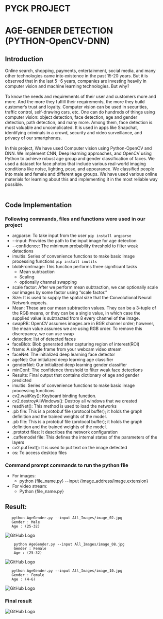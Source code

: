 # PYCK PROJECT
# AGE-GENDER DETECTION (PYTHON-OpenCV-DNN)
## Introduction
Online search, shopping, payments, entertainment, social media, and many other technologies came into existence in the past 15-20 years. But it is observed that in the last 5 -6 years, companies are investing heavily in computer vision and machine learning technologies. But why? 
<br />
<br />
To know the needs and requirements of their user and customers more and more. And the more they fulfill their requirements, the more they build customer’s trust and loyalty. Computer vision can be used in securities, traffic control, self-drawing cars, etc. One can do hundreds of things using computer vision: object detection, face detection, age and gender detection, path detection, and many more. Among them, face detection is most valuable and uncomplicated. It is used in apps like Snapchat, identifying criminals in a crowd, security and video surveillance, and privacy of our smartphones. 
<br />
<br />
In this project, We have used Computer vision using Python-OpenCV and DNN. We implement CNN, Deep learning approaches, and OpenCV using Python to achieve robust age group and gender classification of faces. We used a dataset for face photos that include various real-world imaging conditions like noise, lighting, pose, and appearance. We classified people into male and female and different age groups. We have used various online materials for learning about this and implementing it in the most reliable way possible. 
<br />
<br />
## Code Implementation
### Following commands, files and functions were used in our project
* argparse: To take input from the user 
 ```pip install argparse ```
* --input: Provides the path to the input image for age detection
* --confidence: The minimum probability threshold to filter weak detections
*  imultis: Series of convenience functions to make basic image processing functions 
 ```pip install imutils ```
* blobFromImage: This function performs three significant tasks
    * Mean subtraction
    * Scaling
    * optionally channel swapping
* scale factor: After we perform mean subtraction, we can optionally scale our images by some factor using “scale factor.” 
* Size: It is used to supply the spatial size that the Convolutional Neural Network expects.
* Mean: These are our mean subtraction values. They can be a 3-tuple of the RGB means, or they can be a single value, in which case the supplied value is subtracted from 8 every channel of the image. 
* swapRB: OpenCV assumes images are in BGR channel order; however, the mean value assumes we are using RGB order. To remove this discrepancy, we can use swap
* detection: list of detected faces
* faceBlob: Blob generated after capturing region of interest(ROI)
* frame: A single frame from your webcam video stream
* faceNet: The initialized deep learning face detector
* ageNet: Our initialized deep learning age classifier
* genderNet: Our initialized deep learning gender classifier
* minConf: The confidence threshold to filter weak face detections
* Results: Final output that contains dictionary of age and gender predicted 
* imultis: Series of convenience functions to make basic image processing functions
* cv2.waitKey(): Keyboard binding function. 
* cv2.destroyAllWindows():  Destroy all windows that we created 
* readNet(): This method is used to load the networks
* .pb file: This is a protobuf file (protocol buffer); it holds the graph definition and the trained weights of the model.
* .pb file: This is a protobuf file (protocol buffer); it holds the graph definition and the trained weights of the model.
* .prototxt files: It describes the network configuration
* .caffemodel file: This defines the internal states of the parameters of the layers
* cv2.putText(): It is used to put text on the image detected
* os: To access desktop files 


### Command prompt commands to run the  python file
* For images: 
    * python {file_name.py} --input {image_address/image.extension}
* For video stream:
    * Python {file_name.py}
## Result:
 ```
    python AgeGender.py --input All_Images/image_02.jpg
    Gender : Male
    Age : (25-32)
 ```
 ![GitHub Logo](All_Results/result_01.png)
```
    python AgeGender.py --input All_Images/image_08.jpg
    Gender : Female
    Age : (25-32)
 ```
 ![GitHub Logo](All_Results/result_02.png)
 
 ```
    python AgeGender.py --input All_Images/image_10.jpg
    Gender : Female
    Age : (4-6)
 ```
 ![GitHub Logo](All_Results/result_05.png)
 ### Final result
 
 ![GitHub Logo](All_Results/final_result.jpg)
 
